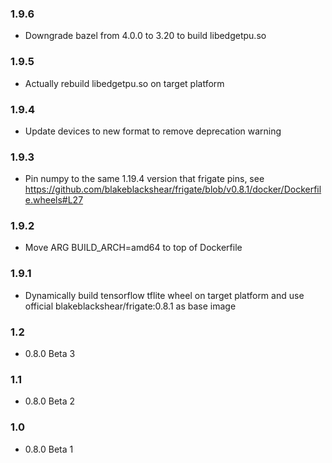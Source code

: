 ### 1.9.6

- Downgrade bazel from 4.0.0 to 3.20 to build libedgetpu.so

### 1.9.5

- Actually rebuild libedgetpu.so on target platform

### 1.9.4

- Update devices to new format to remove deprecation warning

### 1.9.3

- Pin numpy to the same 1.19.4 version that frigate pins, see https://github.com/blakeblackshear/frigate/blob/v0.8.1/docker/Dockerfile.wheels#L27

### 1.9.2

- Move ARG BUILD_ARCH=amd64 to top of Dockerfile

### 1.9.1

- Dynamically build tensorflow tflite wheel on target platform and use official blakeblackshear/frigate:0.8.1 as base image

### 1.2

- 0.8.0 Beta 3

### 1.1

- 0.8.0 Beta 2

### 1.0

- 0.8.0 Beta 1
